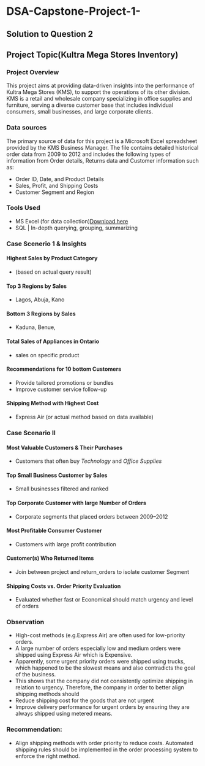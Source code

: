 # DSA-Capstone-Project-1-
## Solution to Question 2

## Project Topic(Kultra Mega Stores Inventory)

### Project Overview
This project aims at providing data-driven insights into the performance of Kultra Mega Stores (KMS), to support the operations of its other division. KMS is a retail and wholesale company specializing in office supplies and furniture, serving a diverse customer base that includes individual consumers, small businesses, and large corporate clients.

### Data sources
The primary source of data for this project is a Microsoft Excel spreadsheet provided by the KMS Business Manager. The file contains detailed historical order data from 2009 to 2012 and includes the following types of information from Order details, Returns data and Customer information such as:
- Order ID, Date, and Product Details  
- Sales, Profit, and Shipping Costs  
- Customer Segment and Region

### Tools Used
- MS Excel (for data collection)[Download here](https://www.microsoft.com)
- SQL | In-depth querying, grouping, summarizing

### Case Scenerio 1 & Insights 
#### Highest Sales by Product Category  
   - (based on actual query result)
#### Top 3 Regions by Sales  
   - Lagos, Abuja, Kano  
   
#### Bottom 3 Regions by Sales  
   - Kaduna, Benue, 
#### Total Sales of Appliances in Ontario  
   - sales on specific product

#### Recommendations for 10 bottom  Customers
   - Provide tailored promotions or bundles
   - Improve customer service follow-up
#### Shipping Method with Highest Cost
   - Express Air (or actual method based on data available)


### Case Scenario II

#### Most Valuable Customers & Their Purchases
   - Customers that often buy *Technology* and *Office Supplies*

#### Top Small Business Customer by Sales
   - Small businesses filtered and ranked

#### Top Corporate Customer with large Number of Orders
   - Corporate segments that placed orders between 2009–2012

#### Most Profitable Consumer Customer
   - Customers with large profit contribution

#### Customer(s) Who Returned Items
   - Join between project and return_orders to isolate customer Segment

#### Shipping Costs vs. Order Priority Evaluation
   - Evaluated whether fast or Economical should match urgency and level of orders
      
   ### Observation
   - High-cost methods (e.g.Express Air) are often used for low-priority orders.
   - A large number of orders especially low and medium orders were shipped using Express Air which is Expensive.
   - Apparently, some urgent priority orders were shipped using trucks, which happened to be the slowest means and also contradicts the goal of the business.
   - This shows that the company did not consistently optimize shipping in relation to urgency. Therefore, the company in order to better align shipping methods should
   - Reduce shipping cost for the goods that are not urgent
   - Improve delivery performance for urgent orders by ensuring they are always shipped using metered means.

### Recommendation:
   - Align shipping methods with order priority to reduce costs. Automated shipping rules should be implemented in the order processing system to enforce the right method.


